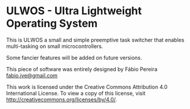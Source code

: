 # ULWOS - Ultra Lightweight Operating System

This is ULWOS a small and simple preemptive task switcher that enables multi-tasking on small microcontrollers. 

Some fancier features will be added on future versions.

This piece of software was entirely designed by Fábio Pereira fabio.jve@gmail.com

This work is licensed under the Creative Commons Attribution 4.0 International License.
To view a copy of this license, visit http://creativecommons.org/licenses/by/4.0/.
